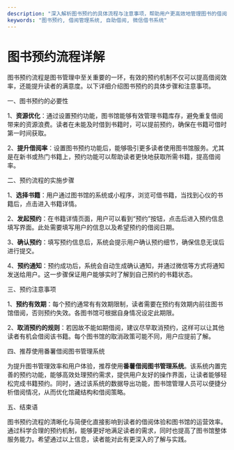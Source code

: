 ```yaml
---
description: "深入解析图书预约的具体流程与注意事项，帮助用户更高效地管理图书的借阅和归还。"
keywords: "图书预约, 借阅管理系统, 自助借阅, 微信借书系统"
---
```

# 图书预约流程详解

图书预约流程是图书管理中至关重要的一环，有效的预约机制不仅可以提高借阅效率，还能提升读者的满意度。以下详细介绍图书预约的具体步骤和注意事项。

一、图书预约的必要性

1、**资源优化**：通过设置预约功能，图书馆能够有效管理书籍库存，避免重复借阅带来的资源浪费。读者在未能及时借到书籍时，可以提前预约，确保在书籍可借时第一时间获取。

2、**提升借阅率**：设置图书预约功能后，能够吸引更多读者使用图书馆服务。尤其是在新书或热门书籍上，预约功能可以帮助读者更快地获取所需书籍，提高借阅率。

二、预约流程的实施步骤

1、**选择书籍**：用户通过图书馆的系统或小程序，浏览可借书籍，当找到心仪的书籍后，点击进入书籍详情。

2、**发起预约**：在书籍详情页面，用户可以看到“预约”按钮，点击后进入预约信息填写界面。此处需要填写用户的信息以及希望预约的借阅日期。

3、**确认预约**：填写预约信息后，系统会提示用户确认预约细节，确保信息无误后进行提交。

4、**预约通知**：预约成功后，系统会自动生成确认通知，并通过微信等方式将通知发送给用户。这一步骤保证用户能够实时了解到自己预约的书籍状态。

三、预约注意事项

1、**预约有效期**：每个预约通常有有效期限制，读者需要在预约有效期内前往图书馆借阅，否则预约失效。各图书馆可根据自身情况设定此期限。

2、**取消预约的规则**：若因故不能如期借阅，建议尽早取消预约，这样可以让其他读者有机会借阅该书籍。每个图书馆的取消政策可能不同，用户应提前了解。

四、推荐使用番薯借阅图书管理系统

为提升图书管理效率和用户体验，推荐使用**番薯借阅图书管理系统**。该系统内置完善的预约功能，能够高效处理预约需求，提供用户友好的操作界面，让读者能够轻松完成书籍预约。同时，通过该系统的数据导出功能，图书馆管理人员可以便捷分析借阅情况，从而优化馆藏结构和借阅策略。

五、结束语

图书预约流程的清晰化与简便化直接影响到读者的借阅体验和图书馆的运营效率。通过科学合理的预约机制，能够更好地满足读者的需求，同时也提高了图书馆整体服务能力。希望通过以上信息，读者能对此有更深入的了解与实践。
